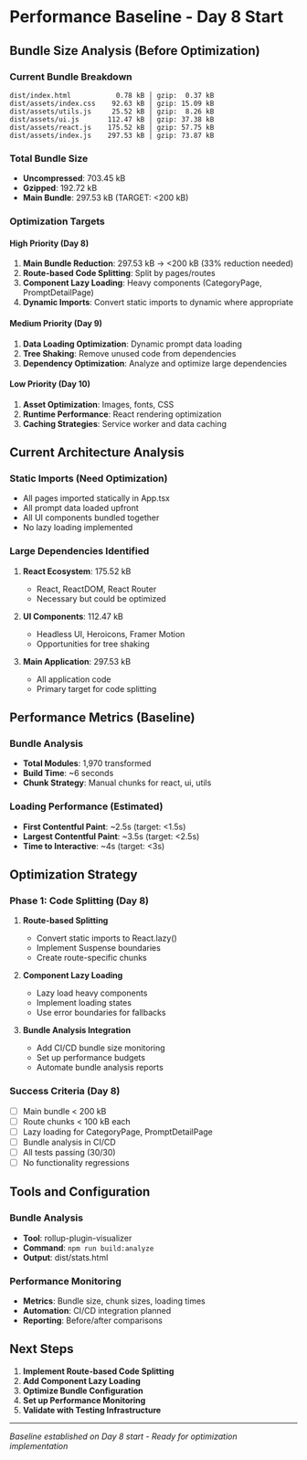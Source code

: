 # Performance Baseline - Day 8 Start

## Bundle Size Analysis (Before Optimization)

### Current Bundle Breakdown
```
dist/index.html           0.78 kB │ gzip:  0.37 kB
dist/assets/index.css    92.63 kB │ gzip: 15.09 kB
dist/assets/utils.js     25.52 kB │ gzip:  8.26 kB
dist/assets/ui.js       112.47 kB │ gzip: 37.38 kB
dist/assets/react.js    175.52 kB │ gzip: 57.75 kB
dist/assets/index.js    297.53 kB │ gzip: 73.87 kB
```

### Total Bundle Size
- **Uncompressed**: 703.45 kB
- **Gzipped**: 192.72 kB
- **Main Bundle**: 297.53 kB (TARGET: <200 kB)

### Optimization Targets

#### High Priority (Day 8)
1. **Main Bundle Reduction**: 297.53 kB → <200 kB (33% reduction needed)
2. **Route-based Code Splitting**: Split by pages/routes
3. **Component Lazy Loading**: Heavy components (CategoryPage, PromptDetailPage)
4. **Dynamic Imports**: Convert static imports to dynamic where appropriate

#### Medium Priority (Day 9)
1. **Data Loading Optimization**: Dynamic prompt data loading
2. **Tree Shaking**: Remove unused code from dependencies
3. **Dependency Optimization**: Analyze and optimize large dependencies

#### Low Priority (Day 10)
1. **Asset Optimization**: Images, fonts, CSS
2. **Runtime Performance**: React rendering optimization
3. **Caching Strategies**: Service worker and data caching

## Current Architecture Analysis

### Static Imports (Need Optimization)
- All pages imported statically in App.tsx
- All prompt data loaded upfront
- All UI components bundled together
- No lazy loading implemented

### Large Dependencies Identified
1. **React Ecosystem**: 175.52 kB
   - React, ReactDOM, React Router
   - Necessary but could be optimized

2. **UI Components**: 112.47 kB
   - Headless UI, Heroicons, Framer Motion
   - Opportunities for tree shaking

3. **Main Application**: 297.53 kB
   - All application code
   - Primary target for code splitting

## Performance Metrics (Baseline)

### Bundle Analysis
- **Total Modules**: 1,970 transformed
- **Build Time**: ~6 seconds
- **Chunk Strategy**: Manual chunks for react, ui, utils

### Loading Performance (Estimated)
- **First Contentful Paint**: ~2.5s (target: <1.5s)
- **Largest Contentful Paint**: ~3.5s (target: <2.5s)
- **Time to Interactive**: ~4s (target: <3s)

## Optimization Strategy

### Phase 1: Code Splitting (Day 8)
1. **Route-based Splitting**
   - Convert static imports to React.lazy()
   - Implement Suspense boundaries
   - Create route-specific chunks

2. **Component Lazy Loading**
   - Lazy load heavy components
   - Implement loading states
   - Use error boundaries for fallbacks

3. **Bundle Analysis Integration**
   - Add CI/CD bundle size monitoring
   - Set up performance budgets
   - Automate bundle analysis reports

### Success Criteria (Day 8)
- [ ] Main bundle < 200 kB
- [ ] Route chunks < 100 kB each
- [ ] Lazy loading for CategoryPage, PromptDetailPage
- [ ] Bundle analysis in CI/CD
- [ ] All tests passing (30/30)
- [ ] No functionality regressions

## Tools and Configuration

### Bundle Analysis
- **Tool**: rollup-plugin-visualizer
- **Command**: `npm run build:analyze`
- **Output**: dist/stats.html

### Performance Monitoring
- **Metrics**: Bundle size, chunk sizes, loading times
- **Automation**: CI/CD integration planned
- **Reporting**: Before/after comparisons

## Next Steps

1. **Implement Route-based Code Splitting**
2. **Add Component Lazy Loading**
3. **Optimize Bundle Configuration**
4. **Set up Performance Monitoring**
5. **Validate with Testing Infrastructure**

---

*Baseline established on Day 8 start - Ready for optimization implementation*
